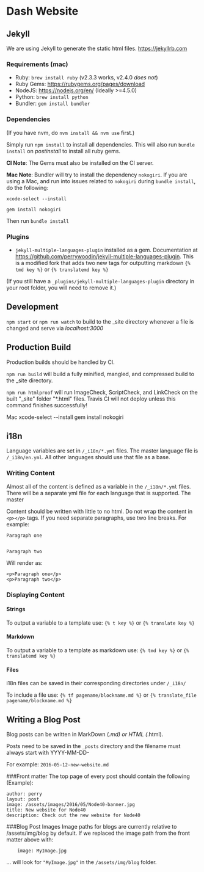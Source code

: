 # Dash Website

## Jekyll 
We are using Jekyll to generate the static html files.
https://jekyllrb.com

### Requirements (mac)
* Ruby: `brew install ruby` (v2.3.3 works, v2.4.0 *does not*)
* Ruby Gems: https://rubygems.org/pages/download
* NodeJS: https://nodejs.org/en/ (Ideally >=4.5.0)
* Python: `brew install python`
* Bundler: `gem install bundler`

### Dependencies
(If you have nvm, do `nvm install && nvm use` first.)

Simply run `npm install` to install all dependencies. This will also run `bundle install` on *postinstall* to install all ruby gems.

**CI Note**: The Gems must also be installed on the CI server. 

**Mac Note**: Bundler will try to install the dependency `nokogiri`. If you are using a Mac, and run into issues related to `nokogiri` during `bundle install`, do the following:

`xcode-select --install`

`gem install nokogiri`

Then run `bundle install`


### Plugins
* `jekyll-multiple-languages-plugin` installed as a gem. Documentation at https://github.com/perrywoodin/jekyll-multiple-languages-plugin. This is a modified fork that adds two new tags for outputting markdown `{% tmd key %}` or `{% translatemd key %}`

(If you still have a `_plugins/jekyll-multiple-languages-plugin` directory in your root folder, you will need to remove it.)

## Development
`npm start` or `npm run watch` to build to the _site directory whenever a file is changed and serve via *localhost:3000*

## Production Build
Production builds should be handled by CI.

`npm run build` will build a fully minified, mangled, and compressed build to the _site directory.

 `npm run htmlproof` will run ImageCheck, ScriptCheck, and LinkCheck on the built "_site" folder "*.html" files. Travis CI will not deploy unless this command finishes successfully!

Mac
xcode-select --install
gem install nokogiri

## i18n
Language variables are set in `/_i18n/*.yml` files. The master language file is `/_i18n/en.yml`. All other languages should use that file as a base. 

### Writing Content

Almost all of the content is defined as a variable in the `/_i18n/*.yml` files. There will be a separate yml file for each language that is supported. The master

Content should be written with little to no html. Do not wrap the content in `<p></p>` tags. If you need separate paragraphs, use two line breaks. For example:

```
Paragraph one


Paragraph two
```

Will render as:
```
<p>Paragraph one</p>
<p>Paragraph two</p>
```

### Displaying Content

#### Strings
To output a variable to a template use:
`{% t key %}`
or
`{% translate key %}`

#### Markdown
To output a variable to a template as markdown use:
`{% tmd key %}`
or
`{% translatemd key %}`

#### Files
i18n files can be saved in their corresponding directories under `/_i18n/`

To include a file use:
`{% tf pagename/blockname.md %}`
or
`{% translate_file pagename/blockname.md %}`

## Writing a Blog Post
Blog posts can be written in MarkDown (*.md) or HTML (*.html).

Posts need to be saved in the `_posts` directory and the filename must always start with YYYY-MM-DD-

For example: `2016-05-12-new-website.md`

###Front matter
The top page of every post should contain the following (Example):
```
author: perry
layout: post
image: /assets/images/2016/05/Node40-banner.jpg
title: New website for Node40
description: Check out the new website for Node40
```

###Blog Post Images
Image paths for blogs are currently relative to /assets/img/blog by default. If we replaced the image path from the front matter above with:
```
	image: MyImage.jpg
```
... will look for `"MyImage.jpg"` in the `/assets/img/blog` folder. 
